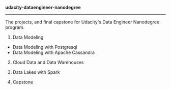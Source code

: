 **udacity-dataengineer-nanodegree**

- - -

The projects, and final capstone for Udacity's Data Engineer Nanodegree program.


1. Data Modeling
  * Data Modeling with Postgresql
  * Data Modeling with Apache Cassandra

2. Cloud Data and Data Warehouses

3. Data Lakes with Spark

4. Capstone
